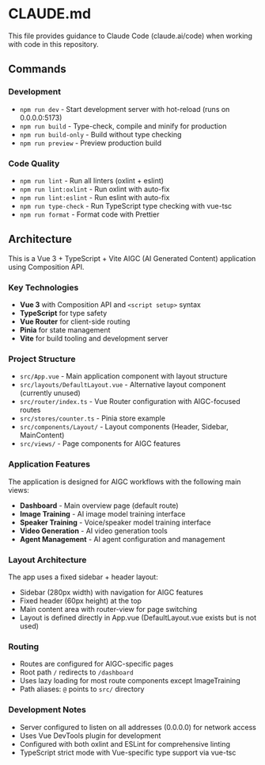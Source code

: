# CLAUDE.md

This file provides guidance to Claude Code (claude.ai/code) when working with code in this repository.

## Commands

### Development
- `npm run dev` - Start development server with hot-reload (runs on 0.0.0.0:5173)
- `npm run build` - Type-check, compile and minify for production
- `npm run build-only` - Build without type checking
- `npm run preview` - Preview production build

### Code Quality
- `npm run lint` - Run all linters (oxlint + eslint)
- `npm run lint:oxlint` - Run oxlint with auto-fix
- `npm run lint:eslint` - Run eslint with auto-fix
- `npm run type-check` - Run TypeScript type checking with vue-tsc
- `npm run format` - Format code with Prettier

## Architecture

This is a Vue 3 + TypeScript + Vite AIGC (AI Generated Content) application using Composition API.

### Key Technologies
- **Vue 3** with Composition API and `<script setup>` syntax
- **TypeScript** for type safety
- **Vue Router** for client-side routing
- **Pinia** for state management
- **Vite** for build tooling and development server

### Project Structure
- `src/App.vue` - Main application component with layout structure
- `src/layouts/DefaultLayout.vue` - Alternative layout component (currently unused)
- `src/router/index.ts` - Vue Router configuration with AIGC-focused routes
- `src/stores/counter.ts` - Pinia store example
- `src/components/Layout/` - Layout components (Header, Sidebar, MainContent)
- `src/views/` - Page components for AIGC features

### Application Features
The application is designed for AIGC workflows with the following main views:
- **Dashboard** - Main overview page (default route)
- **Image Training** - AI image model training interface
- **Speaker Training** - Voice/speaker model training interface  
- **Video Generation** - AI video generation tools
- **Agent Management** - AI agent configuration and management

### Layout Architecture
The app uses a fixed sidebar + header layout:
- Sidebar (280px width) with navigation for AIGC features
- Fixed header (60px height) at the top
- Main content area with router-view for page switching
- Layout is defined directly in App.vue (DefaultLayout.vue exists but is not used)

### Routing
- Routes are configured for AIGC-specific pages
- Root path `/` redirects to `/dashboard`
- Uses lazy loading for most route components except ImageTraining
- Path aliases: `@` points to `src/` directory

### Development Notes
- Server configured to listen on all addresses (0.0.0.0) for network access
- Uses Vue DevTools plugin for development
- Configured with both oxlint and ESLint for comprehensive linting
- TypeScript strict mode with Vue-specific type support via vue-tsc